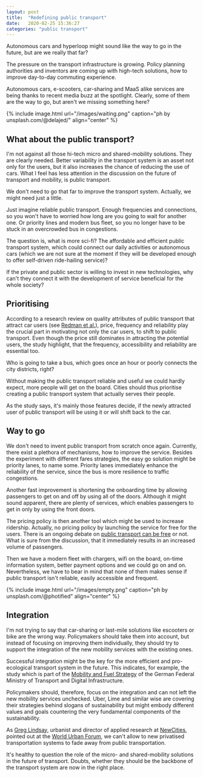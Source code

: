 ```yaml
---
layout: post
title:  "Redefining public transport"
date:   2020-02-25 15:36:27
categories: "public transport"
---
```

Autonomous cars and hyperloop might sound like the way to go in the future, but are we really that far?

The pressure on the transport infrastructure is growing. Policy planning authorities and inventors are coming up with high-tech solutions, how to improve day-to-day commuting experience.

Autonomous cars, e-scooters, car-sharing and MaaS alike services are being thanks to recent media buzz at the spotlight. Clearly, some of them are the way to go, but aren't we missing something here? 

{% include image.html url="/images/waiting.png" caption="ph by unsplash.com/@delajed/" align="center" %}

## What about the public transport?

I'm not against all those hi-tech micro and shared-mobility solutions. They are clearly needed. Better variability in the transport system is an asset not only for the users, but it also increases the chance of reducing the use of cars. What I feel has less attention in the discussion on the future of transport and mobility, is public transport.

We don't need to go that far to improve the transport system. Actually, we might need just a little.

Just imagine reliable public transport. Enough frequencies and connections, so you won't have to worried how long are you going to wait for another one. Or priority lines and modern bus fleet, so you no longer have to be stuck in an overcrowded bus in congestions.

The question is, what is more sci-fi? The affordable and efficient public transport system, which could connect our daily activities or autonomous cars (which we are not sure at the moment if they will be developed enough to offer self-driven ride-hailing service)?

If the private and public sector is willing to invest in new technologies, why can't they connect it with the development of service beneficial for the whole society?

## Prioritising

According to a research review on quality attributes of public transport that attract car users (see [Redman et al.](https://www.sciencedirect.com/science/article/abs/pii/S0967070X12001692?via%3Dihub)), price, frequency and reliability play the crucial part in motivating not only the car users, to shift to public transport. Even though the price still dominates in attracting the potential users, the study highlight, that the frequency, accessibility and reliability are essential too.

Who is going to take a bus, which goes once an hour or poorly connects the city districts, right?

Without making the public transport reliable and useful we could hardly expect, more people will get on the board. Cities should thus prioritise creating a public transport system that actually serves their people.

As the study says, it's mainly those features decide, if the newly attracted user of public transport will be using it or will shift back to the car.

## Way to go

We don't need to invent public transport from scratch once again. Currently, there exist a plethora of mechanisms, how to improve the service. Besides the experiment with different fares strategies, the easy go solution might be priority lanes, to name some. Priority lanes immediately enhance the reliability of the service, since the bus is more resilience to traffic congestions.

Another fast improvement is shortening the onboarding time by allowing passengers to get on and off by using all of the doors. Although it might sound apparent, there are plenty of services, which enables passengers to get in only by using the front doors.

The pricing policy is then another tool which might be used to increase ridership. Actually, no pricing policy by launching the service for free for the users. There is an ongoing debate on [public transport can be free](https://www.jacobinmag.com/2018/08/public-transportation-brussels-free-tickets) or not. What is sure from the discussion, that it immediately results in an increased volume of passengers.

Then we have a modern fleet with chargers, wifi on the board, on-time information system, better payment options and we could go on and on. Nevertheless, we have to bear in mind that none of them makes sense if public transport isn't reliable, easily accessible and frequent.


{% include image.html url="/images/empty.png" caption="ph by unsplash.com/@photified" align="center" %}

## Integration

I'm not trying to say that car-sharing or last-mile solutions like escooters or bike are the wrong way. Policymakers should take them into account, but instead of focusing on improving them individually, they should try to support the integration of the new mobility services with the existing ones.

Successful integration might be the key for the more efficient and pro-ecological transport system in the future. This indicates, for example, the study which is part of the [Mobility and Fuel Strategy](https://www.bmvi.de/SharedDocs/EN/Documents/MKS/mfs-strategy-final-en.pdf?__blob=publicationFile) of the German Federal Ministry of Transport and Digital Infrastructure. 

Policymakers should, therefore, focus on the integration and can not left the new mobility services unchecked. Uber, Lime and similar wise are covering their strategies behind slogans of sustainability but might embody different values and goals countering the very fundamental components of the sustainability.

As [Greg Lindsay](http://www.greglindsay.org/), urbanist and director of applied research at [NewCities](https://newcities.org/), pointed out at the [World Urban Forum](https://wuf.unhabitat.org/), we can't allow to new privatised transportation systems to fade away from public transportation.

It's healthy to question the role of the micro- and shared-mobility solutions in the future of transport. Doubts, whether they should be the backbone of the transport system are now in the right place.
